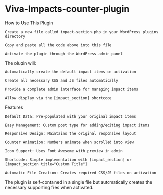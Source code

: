 # Viva-Impacts-counter-plugin
How to Use This Plugin

    Create a new file called impact-section.php in your WordPress plugins directory

    Copy and paste all the code above into this file

    Activate the plugin through the WordPress admin panel

The plugin will:

    Automatically create the default impact items on activation

    Create all necessary CSS and JS files automatically

    Provide a complete admin interface for managing impact items

    Allow display via the [impact_section] shortcode

Features

    Default Data: Pre-populated with your original impact items

    Easy Management: Custom post type for adding/editing impact items

    Responsive Design: Maintains the original responsive layout

    Counter Animation: Numbers animate when scrolled into view

    Icon Support: Uses Font Awesome with preview in admin

    Shortcode: Simple implementation with [impact_section] or [impact_section title="Custom Title"]

    Automatic File Creation: Creates required CSS/JS files on activation

The plugin is self-contained in a single file but automatically creates the necessary supporting files when activated.
